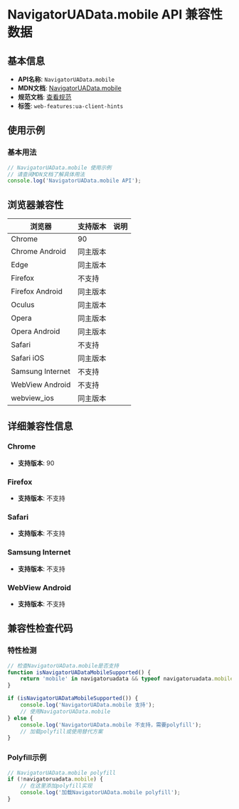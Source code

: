 # NavigatorUAData.mobile API 兼容性数据

## 基本信息

- **API名称**: `NavigatorUAData.mobile`
- **MDN文档**: [NavigatorUAData.mobile](https://developer.mozilla.org/docs/Web/API/NavigatorUAData/mobile)
- **规范文档**: [查看规范](https://wicg.github.io/ua-client-hints/#dom-navigatoruadata-mobile)
- **标签**: `web-features:ua-client-hints`

## 使用示例

### 基本用法

```javascript
// NavigatorUAData.mobile 使用示例
// 请查阅MDN文档了解具体用法
console.log('NavigatorUAData.mobile API');
```

## 浏览器兼容性

| 浏览器 | 支持版本 | 说明 |
|--------|----------|------|
| Chrome | 90 |  |
| Chrome Android | 同主版本 |  |
| Edge | 同主版本 |  |
| Firefox | 不支持 |  |
| Firefox Android | 同主版本 |  |
| Oculus | 同主版本 |  |
| Opera | 同主版本 |  |
| Opera Android | 同主版本 |  |
| Safari | 不支持 |  |
| Safari iOS | 同主版本 |  |
| Samsung Internet | 不支持 |  |
| WebView Android | 不支持 |  |
| webview_ios | 同主版本 |  |

## 详细兼容性信息

### Chrome

- **支持版本**: 90

### Firefox

- **支持版本**: 不支持

### Safari

- **支持版本**: 不支持

### Samsung Internet

- **支持版本**: 不支持

### WebView Android

- **支持版本**: 不支持

## 兼容性检查代码

### 特性检测

```javascript
// 检查NavigatorUAData.mobile是否支持
function isNavigatorUADataMobileSupported() {
    return 'mobile' in navigatoruadata && typeof navigatoruadata.mobile === 'function';
}

if (isNavigatorUADataMobileSupported()) {
    console.log('NavigatorUAData.mobile 支持');
    // 使用NavigatorUAData.mobile
} else {
    console.log('NavigatorUAData.mobile 不支持，需要polyfill');
    // 加载polyfill或使用替代方案
}
```

### Polyfill示例

```javascript
// NavigatorUAData.mobile polyfill
if (!navigatoruadata.mobile) {
    // 在这里添加polyfill实现
    console.log('加载NavigatorUAData.mobile polyfill');
}
```

